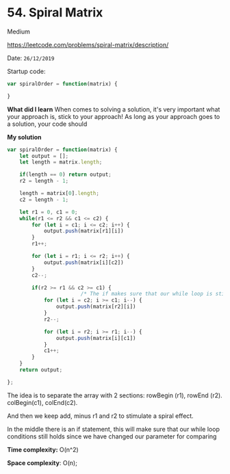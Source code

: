 # 54. Spiral Matrix

<Badge type="warning">Medium</Badge>

<Note>https://leetcode.com/problems/spiral-matrix/description/</Note>

Date: `26/12/2019`

Startup code:

```js
var spiralOrder = function(matrix) {

}
```

**What did I learn** When comes to solving a solution, it's very important what your approach is, stick to your approach! As long as your approach goes to a solution, your code should

**My solution**

```js
var spiralOrder = function(matrix) {
    let output = [];
    let length = matrix.length;

    if(length == 0) return output;
    r2 = length - 1;

    length = matrix[0].length;
    c2 = length - 1;

    let r1 = 0, c1 = 0;
    while(r1 <= r2 && c1 <= c2) {
        for (let i = c1; i <= c2; i++) {
            output.push(matrix[r1][i])
        }
        r1++;

        for (let i = r1; i <= r2; i++) {
            output.push(matrix[i][c2])
        }
        c2--;

        if(r2 >= r1 && c2 >= c1) {
                        /* The if makes sure that our while loop is still in effect */
            for (let i = c2; i >= c1; i--) {
                output.push(matrix[r2][i])
            }
            r2--;

            for (let i = r2; i >= r1; i--) {
                output.push(matrix[i][c1])
            }
            c1++;   
        }
    }
    return output;

};
```

The idea is to separate the array with 2 sections: rowBegin (r1), rowEnd (r2). colBegin(c1), colEnd(c2).

And then we keep add, minus r1 and r2 to stimulate a spiral effect.

In the middle there is an if statement, this will make sure that our while loop conditions still holds since we have changed our parameter for comparing

**Time complexity:** O(n^2) 

**Space complexity**: O(n);